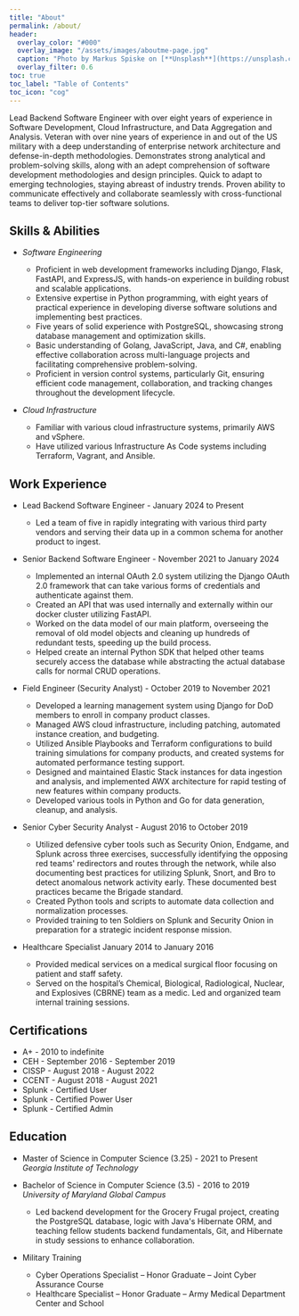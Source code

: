 ```yaml
---
title: "About"
permalink: /about/
header:
  overlay_color: "#000"
  overlay_image: "/assets/images/aboutme-page.jpg"
  caption: "Photo by Markus Spiske on [**Unsplash**](https://unsplash.com)"
  overlay_filter: 0.6
toc: true
toc_label: "Table of Contents"
toc_icon: "cog"
---
```


Lead Backend Software Engineer with over eight years of experience in Software Development, Cloud Infrastructure, and Data Aggregation and Analysis. Veteran with over nine years of experience in and out of the US military with a deep understanding of enterprise network architecture and defense-in-depth methodologies. Demonstrates strong analytical and problem-solving skills, along with an adept comprehension of software development methodologies and design principles. Quick to adapt to emerging technologies, staying abreast of industry trends. Proven ability to communicate effectively and collaborate seamlessly with cross-functional teams to deliver top-tier software solutions.

## Skills & Abilities

- _Software Engineering_

  - Proficient in web development frameworks including Django, Flask, FastAPI, and ExpressJS, with hands-on experience in building robust and scalable applications.
  - Extensive expertise in Python programming, with eight years of practical experience in developing diverse software solutions and implementing best practices.
  - Five years of solid experience with PostgreSQL, showcasing strong database management and optimization skills.
  - Basic understanding of Golang, JavaScript, Java, and C#, enabling effective collaboration across multi-language projects and facilitating comprehensive problem-solving.
  - Proficient in version control systems, particularly Git, ensuring efficient code management, collaboration, and tracking changes throughout the development lifecycle.

- _Cloud Infrastructure_
  - Familiar with various cloud infrastructure systems, primarily AWS and vSphere.
  - Have utilized various Infrastructure As Code systems including Terraform, Vagrant, and Ansible.

## Work Experience

- Lead Backend Software Engineer - January 2024 to Present

  - Led a team of five in rapidly integrating with various third party vendors and serving their data up in a common schema for another product to ingest.

- Senior Backend Software Engineer - November 2021 to January 2024

  - Implemented an internal OAuth 2.0 system utilizing the Django OAuth 2.0 framework that can take various forms of credentials and authenticate against them.
  - Created an API that was used internally and externally within our docker cluster utilizing FastAPI.
  - Worked on the data model of our main platform, overseeing the removal of old model objects and cleaning up hundreds of redundant tests, speeding up the build process.
  - Helped create an internal Python SDK that helped other teams securely access the database while abstracting the actual database calls for normal CRUD operations.

- Field Engineer (Security Analyst) - October 2019 to November 2021

  - Developed a learning management system using Django for DoD members to enroll in company product classes.
  - Managed AWS cloud infrastructure, including patching, automated instance creation, and budgeting.
  - Utilized Ansible Playbooks and Terraform configurations to build training simulations for company products, and created systems for automated performance testing support.
  - Designed and maintained Elastic Stack instances for data ingestion and analysis, and implemented AWX architecture for rapid testing of new features within company products.
  - Developed various tools in Python and Go for data generation, cleanup, and analysis.

- Senior Cyber Security Analyst - August 2016 to October 2019

  - Utilized defensive cyber tools such as Security Onion, Endgame, and Splunk across three exercises, successfully identifying the opposing red teams' redirectors and routes through the network, while also documenting best practices for utilizing Splunk, Snort, and Bro to detect anomalous network activity early. These documented best practices became the Brigade standard.
  - Created Python tools and scripts to automate data collection and normalization processes.
  - Provided training to ten Soldiers on Splunk and Security Onion in preparation for a strategic incident response mission.

- Healthcare Specialist January 2014 to January 2016
  - Provided medical services on a medical surgical floor focusing on patient and staff safety.
  - Served on the hospital’s Chemical, Biological, Radiological, Nuclear, and Explosives (CBRNE) team as a medic. Led and organized team internal training sessions.

## Certifications

- A+ - 2010 to indefinite
- CEH - September 2016 - September 2019
- CISSP - August 2018 - August 2022
- CCENT - August 2018 - August 2021
- Splunk - Certified User
- Splunk - Certified Power User
- Splunk - Certified Admin

## Education

- Master of Science in Computer Science (3.25) - 2021 to Present
  <br>_Georgia Institute of Technology_
- Bachelor of Science in Computer Science (3.5) - 2016 to 2019
  <br>_University of Maryland Global Campus_

  - Led backend development for the Grocery Frugal project, creating the PostgreSQL database, logic with Java's Hibernate ORM, and teaching fellow students backend fundamentals, Git, and Hibernate in study sessions to enhance collaboration.

- Military Training
  - Cyber Operations Specialist – Honor Graduate – Joint Cyber Assurance Course
  - Healthcare Specialist – Honor Graduate – Army Medical Department Center and School
